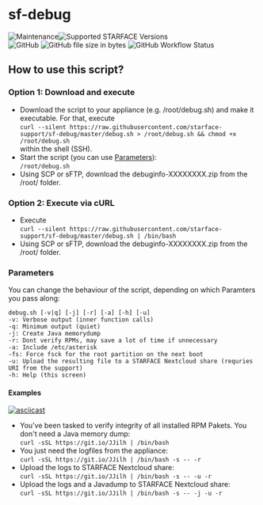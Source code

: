 # sf-debug

![Maintenance](https://img.shields.io/maintenance/yes/2020.svg)![Supported STARFACE Versions](https://img.shields.io/badge/Supported%20Versions-6.0.0.0_--_6.7.2.x-f59c00.svg)\
![GitHub](https://img.shields.io/github/license/starface-support/sf-debug.svg) 
 ![GitHub file size in bytes](https://img.shields.io/github/size/starface-support/sf-debug/debug.sh.svg) ![GitHub Workflow Status](https://img.shields.io/github/workflow/status/starface-support/sf-debug/shellcheck?label=shellcheck)

## How to use this script?

### Option 1: Download and execute

- Download the script to your appliance (e.g. /root/debug.sh) and make it executable.
For that, execute\
`curl --silent https://raw.githubusercontent.com/starface-support/sf-debug/master/debug.sh > /root/debug.sh && chmod +x /root/debug.sh`\
within the shell (SSH).
- Start the script (you can use [Parameters](#Parameters)):\
`/root/debug.sh`
- Using SCP or sFTP, download the debuginfo-XXXXXXXX.zip from the /root/ folder.

### Option 2: Execute via cURL

- Execute\
`curl --silent https://raw.githubusercontent.com/starface-support/sf-debug/master/debug.sh | /bin/bash`
- Using SCP or sFTP, download the debuginfo-XXXXXXXX.zip from the /root/ folder.

### Parameters

You can change the behaviour of the script, depending on which Paramters you pass along:

```text
debug.sh [-v|q] [-j] [-r] [-a] [-h] [-u]
-v: Verbose output (inner function calls)
-q: Minimum output (quiet)
-j: Create Java memorydump
-r: Dont verify RPMs, may save a lot of time if unnecessary
-a: Include /etc/asterisk
-fs: Force fsck for the root partition on the next boot
-u: Upload the resulting file to a STARFACE Nextcloud share (requries URI from the support)
-h: Help (this screen)
```

#### Examples

[![asciicast](https://asciinema.org/a/X33aPRHajx6HJgGFtwqjgnTeh.svg)](https://asciinema.org/a/X33aPRHajx6HJgGFtwqjgnTeh)

- You've been tasked to verify integrity of all installed RPM Pakets. You don't need a Java memory dump:\
`curl -sSL https://git.io/JJilh | /bin/bash`
- You just need the logfiles from the appliance:\
`curl -sSL https://git.io/JJilh | /bin/bash -s -- -r`
- Upload the logs to STARFACE Nextcloud share:\
`curl -sSL https://git.io/JJilh | /bin/bash -s -- -u -r`
- Upload the logs and a Javadump to STARFACE Nextcloud share:\
`curl -sSL https://git.io/JJilh | /bin/bash -s -- -j -u -r`
